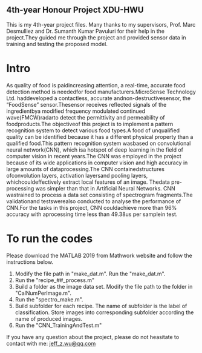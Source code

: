 ## 4th-year Honour Project XDU-HWU
This is my 4th-year project files. Many  thanks  to  my  supervisors,  Prof.  Marc  Desmulliez  and  Dr.  Sumanth  Kumar Pavuluri for their help in the project.They guided me through the project and provided sensor data in training and testing the proposed model.

# Intro
As quality of food is paidincreasing attention, a real-time, accurate food detection method is neededfor food manufacturers.MicroSense Technology Ltd. haddeveloped a contactless, accurate andnon-destructivesensor, the “FoodSense” sensor.Thesensor receives  reflected  signals of  the  ingredientbya  modified frequency modulated continued wave(FMCW)radarto detect the permittivity and permeability of foodproducts.The objectiveof this project is to implement a pattern recognition system to detect various food types.A food of unqualified quality can be identified because it has a different physical property than a qualified food.This pattern recognition system wasbased on convolutional neural network(CNN), which isa hotspot of deep learning in the field of computer vision in recent years.The CNN was employed in the project because of its wide applications in computer vision and high accuracy in large amounts of dataprocessing.The CNN containedstructures ofconvolution layers, activation layersand pooling layers, whichcouldeffectively extract local features of an image. Thedata pre-processing was simpler than that in Artificial Neural Networks. CNN wastrained to process a data set consisting of spectrogram fragments.The validationand testswerealso conducted to analyse the performance of CNN.For the tasks in this project, CNN couldachieve more than 96% accuracy with aprocessing time less than 49.38us per samplein test.

# To run the codes
Please download the MATLAB 2019 from Mathwork website and follow the instructions below.
1. Modify the file path in "make_dat.m".
    Run the "make_dat.m".
2. Run the "recipe_##_process.m"
3. Build a folder as the image data set. 
    Modify the file path to the folder in "CalNumPerImage.m". 
4. Run the "spectro_make.m".
5. Build subfolder for each recipe. The name of subfolder is the label of classification. 
    Store images into corresponding subfolder according the name of produced images.
6. Run the "CNN_TrainingAndTest.m"  

If you have any question about the project, please do not heasitate to contact with me: <jeff_z.wu@qq.com>
